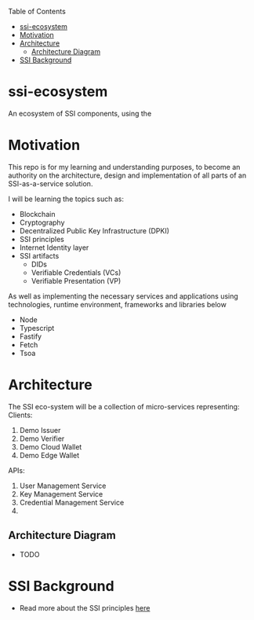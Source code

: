 Table of Contents
- [ssi-ecosystem](#ssi-ecosystem)
- [Motivation](#motivation)
- [Architecture](#architecture)
  - [Architecture Diagram](#architecture-diagram)
- [SSI Background](#ssi-background)

# ssi-ecosystem
An ecosystem of SSI components, using the 

# Motivation
This repo is for my learning and understanding purposes, to become an authority on the architecture, design and implementation of all parts of an SSI-as-a-service solution.

I will be learning the topics such as:
- Blockchain
- Cryptography
- Decentralized Public Key Infrastructure (DPKI)
- SSI principles
- Internet Identity layer
- SSI artifacts
  - DIDs
  - Verifiable Credentials (VCs)
  - Verifiable Presentation (VP)


As well as implementing the necessary services and applications using technologies, runtime environment, frameworks and libraries below

- Node 
- Typescript
- Fastify 
- Fetch
- Tsoa


# Architecture
The SSI eco-system will be a collection of micro-services representing:
Clients:
1. Demo Issuer
2. Demo Verifier
3. Demo Cloud Wallet
4. Demo Edge Wallet

APIs:
1. User Management Service
2. Key Management Service
3. Credential Management Service
4. 

## Architecture Diagram
  - TODO

# SSI Background
- Read more about the SSI principles [here](docs/ssi-background.md)